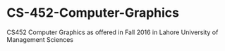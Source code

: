 # CS-452-Computer-Graphics
CS452 Computer Graphics as offered in Fall 2016 in Lahore University of Management Sciences
